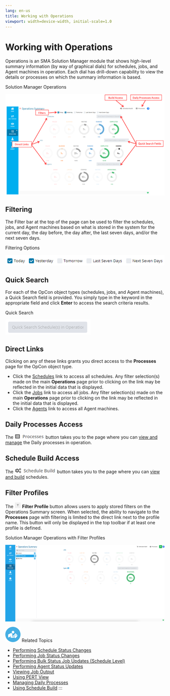 ```yaml
---
lang: en-us
title: Working with Operations
viewport: width=device-width, initial-scale=1.0
---
```


# Working with Operations

Operations is an SMA Solution Manager module that shows high-level
summary information (by way of graphical dials) for schedules, jobs, and
Agent machines in operation. Each dial has drill-down capability to view
the details or processes on which the summary information is based.

Solution Manager Operations

![Solution Manager Operations](../../../Resources/Images/SM/Operations-with-Labels.png "Solution Manager Operations")

## Filtering

The Filter bar at the top of the page can be used to filter the
schedules, jobs, and Agent machines based on what is stored in the
system for the current day, the day before, the day after, the last
seven days, and/or the next seven days.

Filtering Options

![Operations Filtering Options](../../../Resources/Images/SM/Operations-Filtering-Options.png "Operations Filtering Options")

## Quick Search

For each of the OpCon object types (schedules, jobs, and Agent
machines), a Quick Search field is provided. You simply type in the
keyword in the appropriate field and click **Enter** to access the
search criteria results.

Quick Search

![Quick Search](../../../Resources/Images/SM/Quick-Search.png "Quick Search")

## Direct Links

Clicking on any of these links grants you direct access to the
**Processes** page for the OpCon object type.

- Click the [Schedules](Performing-Schedule-Status-Changes.md)
    link to access all schedules. Any filter selection(s) made on the
    main **Operations** page prior to clicking on the link may be
    reflected in the initial data that is displayed.
- Click the [Jobs](Performing-Job-Status-Changes.md) link to
    access all jobs. Any filter selection(s) made on the main
    **Operations** page prior to clicking on the link may be reflected
    in the initial data that is displayed.
- Click the [Agents](Performing-Agent-Status-Updates.md) link
    to access all Agent machines.

## Daily Processes Access

The ![Processes Button](../../../Resources/Images/SM/Processes-Button.png "Processes Button")
button takes you to the page where you can [view and manage](Managing-Daily-Processes.md) the Daily processes in
operation.

## Schedule Build Access

The ![Build Button](../../../Resources/Images/SM/Schedule-Build-Operations-Summary-Build-Button.png "Build Button")
button takes you to the page where you can [view and build](Using-Schedule-Build.md) schedules.

## Filter Profiles

The ![Filter Profile Button](../../../Resources/Images/SM/Filter-Profile-Button.png "Filter Profile Button")
**Filter Profile** button allows users to apply stored filters on the
Operations Summary screen. When selected, the ability to navigate to the
**Processes** page with filtering is limited to the direct link next to
the profile name. This button will only be displayed in the top toolbar
if at least one profile is defined.

Solution Manager Operations with Filter Profiles

![Solution Manager Operations Filter Profiles](../../../Resources/Images/SM/Operations-with-Filter-Profiles.png "Solution Manager Operations Filter Profiles")

![White "person reading" icon on blue circular background](../../../Resources/Images/moreinfo-icon(48x48).png "More Info icon")
Related Topics

- [Performing Schedule Status     Changes](Performing-Schedule-Status-Changes.md)
- [Performing Job Status     Changes](Performing-Job-Status-Changes.md)
- [Performing Bulk Status Job Updates (Schedule     Level)](Performing-Bulk-Job-Status-Updates-Schedule-Level.md)
- [Performing Agent Status     Updates](Performing-Agent-Status-Updates.md)
- [Viewing Job Output](Viewing-Job-Output.md)
- [Using PERT View](Using-PERT-View.md)
- [Managing Daily Processes](Managing-Daily-Processes.md)
- [Using Schedule Build](Using-Schedule-Build.md)
:::
